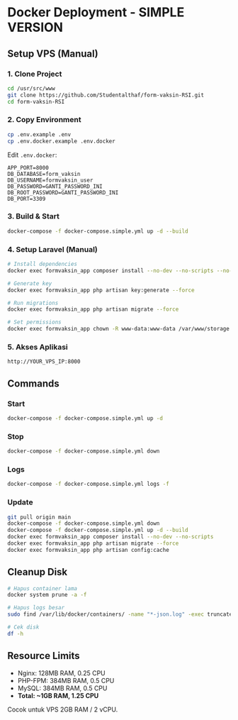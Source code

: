 # Docker Deployment - SIMPLE VERSION

## Setup VPS (Manual)

### 1. Clone Project
```bash
cd /usr/src/www
git clone https://github.com/Studentalthaf/form-vaksin-RSI.git
cd form-vaksin-RSI
```

### 2. Copy Environment
```bash
cp .env.example .env
cp .env.docker.example .env.docker
```

Edit `.env.docker`:
```env
APP_PORT=8000
DB_DATABASE=form_vaksin
DB_USERNAME=formvaksin_user
DB_PASSWORD=GANTI_PASSWORD_INI
DB_ROOT_PASSWORD=GANTI_PASSWORD_INI
DB_PORT=3309
```

### 3. Build & Start
```bash
docker-compose -f docker-compose.simple.yml up -d --build
```

### 4. Setup Laravel (Manual)
```bash
# Install dependencies
docker exec formvaksin_app composer install --no-dev --no-scripts --no-interaction

# Generate key
docker exec formvaksin_app php artisan key:generate --force

# Run migrations
docker exec formvaksin_app php artisan migrate --force

# Set permissions
docker exec formvaksin_app chown -R www-data:www-data /var/www/storage
```

### 5. Akses Aplikasi
```
http://YOUR_VPS_IP:8000
```

## Commands

### Start
```bash
docker-compose -f docker-compose.simple.yml up -d
```

### Stop
```bash
docker-compose -f docker-compose.simple.yml down
```

### Logs
```bash
docker-compose -f docker-compose.simple.yml logs -f
```

### Update
```bash
git pull origin main
docker-compose -f docker-compose.simple.yml down
docker-compose -f docker-compose.simple.yml up -d --build
docker exec formvaksin_app composer install --no-dev --no-scripts
docker exec formvaksin_app php artisan migrate --force
docker exec formvaksin_app php artisan config:cache
```

## Cleanup Disk

```bash
# Hapus container lama
docker system prune -a -f

# Hapus logs besar
sudo find /var/lib/docker/containers/ -name "*-json.log" -exec truncate -s 0 {} \;

# Cek disk
df -h
```

## Resource Limits

- Nginx: 128MB RAM, 0.25 CPU
- PHP-FPM: 384MB RAM, 0.5 CPU
- MySQL: 384MB RAM, 0.5 CPU
- **Total: ~1GB RAM, 1.25 CPU**

Cocok untuk VPS 2GB RAM / 2 vCPU.

